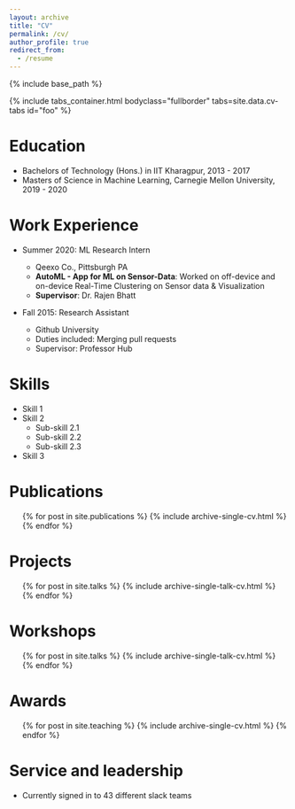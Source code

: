 ```yaml
---
layout: archive
title: "CV"
permalink: /cv/
author_profile: true
redirect_from:
  - /resume
---
```


{% include base_path %}

{% include tabs_container.html bodyclass="fullborder" tabs=site.data.cv-tabs id="foo" %}     


Education      
======      

* Bachelors of Technology (Hons.) in IIT Kharagpur, 2013 - 2017      
* Masters of Science in Machine Learning, Carnegie Mellon University, 2019 - 2020      

Work Experience      
======      
* Summer 2020: ML Research Intern      
  * Qeexo Co., Pittsburgh PA      
  * **AutoML - App for ML on Sensor-Data**: Worked on off-device and on-device Real-Time Clustering on Sensor data & Visualization      
  * **Supervisor**: Dr. Rajen Bhatt      

* Fall 2015: Research Assistant      
  * Github University      
  * Duties included: Merging pull requests      
  * Supervisor: Professor Hub      

Skills      
======      
* Skill 1      
* Skill 2      
  * Sub-skill 2.1      
  * Sub-skill 2.2      
  * Sub-skill 2.3      
* Skill 3      

Publications      
======      
  <ul>{% for post in site.publications %}      
    {% include archive-single-cv.html %}      
  {% endfor %}</ul>      

Projects      
======      
  <ul>{% for post in site.talks %}      
    {% include archive-single-talk-cv.html %}      
  {% endfor %}</ul>      

Workshops      
======      
  <ul>{% for post in site.talks %}      
    {% include archive-single-talk-cv.html %}      
  {% endfor %}</ul>      

Awards      
======      
  <ul>{% for post in site.teaching %}      
    {% include archive-single-cv.html %}      
  {% endfor %}</ul>      

Service and leadership      
======      
* Currently signed in to 43 different slack teams		